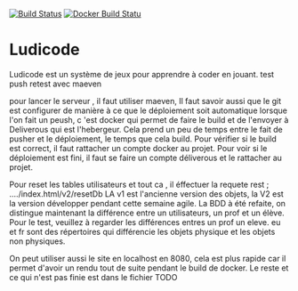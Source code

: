 [![Build Status](https://travis-ci.org/ludi-code/ludicode.svg?branch=master)](https://travis-ci.org/ludi-code/ludicode/)
[![Docker Build Statu](https://img.shields.io/docker/build/ludicode/ludicode.svg)](https://hub.docker.com/r/ludicode/ludicode/)

# Ludicode

Ludicode est un système de jeux pour apprendre à coder en jouant.
test push
retest avec maeven

pour lancer le serveur , il faut utiliser maeven,
Il faut savoir aussi que le git est configurer de manière à ce que le déploiement soit automatique lorsque l'on fait un peush, c 'est docker qui permet de faire le build et de l'envoyer à Deliverous qui est l'hebergeur.
Cela prend un peu de temps entre le fait de pusher et le déploiement, le temps que cela build. Pour vérifier si le build est correct, il faut rattacher un compte docker au projet.
Pour voir si le déploiement est fini, il faut se faire un compte déliverous et le rattacher au projet.

Pour reset les tables utilisateurs et tout ca , il éffectuer la requete rest ; ..../index.html/v2/resetDb
LA v1 est l'ancienne version des objets, la V2 est la version développer pendant cette semaine agile. La BDD à été refaite, on distingue maintenant la différence entre un utilisateurs, un prof et un élève.
Pour le test, veuillez à regarder les différences entres un prof un eleve.
eu et fr sont des répertoires qui différencie les objets physique et les objets non physiques.

On peut utiliser aussi le site en localhost en 8080, cela est plus rapide car il permet d'avoir un rendu tout de suite pendant le build de docker.
Le reste et ce qui n'est pas finie est dans le fichier TODO
